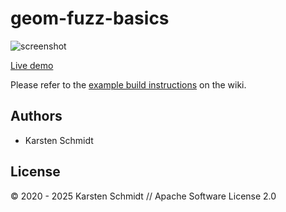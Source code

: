 # geom-fuzz-basics

![screenshot](https://raw.githubusercontent.com/thi-ng/umbrella/develop/assets/geom/geom-fuzz.png)

[Live demo](http://demo.thi.ng/umbrella/geom-fuzz-basics/)

Please refer to the [example build instructions](https://github.com/thi-ng/umbrella/wiki/Example-build-instructions) on the wiki.

## Authors

- Karsten Schmidt

## License

&copy; 2020 - 2025 Karsten Schmidt // Apache Software License 2.0
